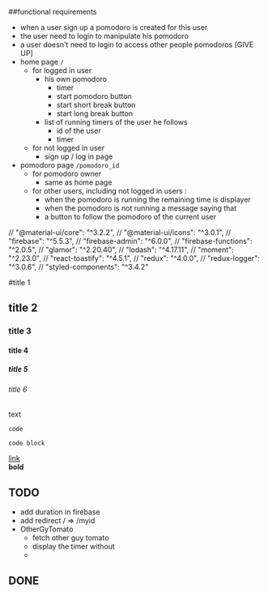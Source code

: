 ##functional requirements
- when a user sign up a pomodoro is created for this user
- the user need to login to manipulate his pomodoro
- a user doesn't need to login to access other people pomodoros [GIVE UP]
- home page `/`
  - for logged in user 
    - his own pomodoro
      - timer 
      - start pomodoro button
      - start short break button
      - start long break button 
    - list of running timers of the user he follows
      - id of the user 
      - timer
  - for not logged in user
     - sign up / log in page
- pomodoro page `/pomodoro_id`
  - for pomodoro owner
    - same as home page 
  - for other users, including not logged in users : 
    - when the pomodoro is running the remaining time is displayer
    - when the pomodoro is not running a message saying that
    - a button to follow the pomodoro of the current user
   
   
//    "@material-ui/core": "^3.2.2",
//    "@material-ui/icons": "^3.0.1",
//    "firebase": "^5.5.3",
//    "firebase-admin": "^6.0.0",
//    "firebase-functions": "^2.0.5",
//    "glamor": "^2.20.40",
//    "lodash": "^4.17.11",
//    "moment": "^2.23.0",
//    "react-toastify": "^4.5.1",
//    "redux": "^4.0.0",
//    "redux-logger": "^3.0.6",
//    "styled-components": "^3.4.2"

     
#title 1
## title 2
### title 3
#### title 4
##### title 5
###### title 6
text

`code`
```
code block
```
[link](http://localhost:3000) <br>
**bold**


## TODO
- add duration in firebase
- add redirect / => /myid
- OtherGyTomato
    - fetch other guy tomato
    - display the timer without 
    - 
## DONE